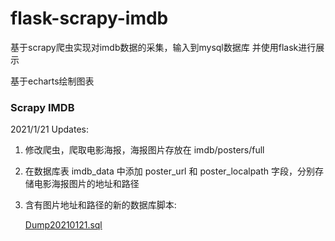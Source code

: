 # flask-scrapy-imdb
基于scrapy爬虫实现对imdb数据的采集，输入到mysql数据库 并使用flask进行展示

基于echarts绘制图表 



### Scrapy IMDB

2021/1/21 Updates:

1. 修改爬虫，爬取电影海报，海报图片存放在 imdb/posters/full 

2. 在数据库表 imdb_data 中添加 poster_url 和 poster_localpath 字段，分别存储电影海报图片的地址和路径

3. 含有图片地址和路径的新的数据库脚本:

   [Dump20210121.sql](./Dump20210121.sql)

